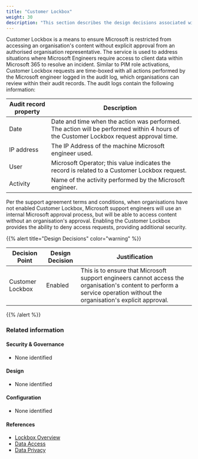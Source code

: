 ```yaml
---
title: "Customer Lockbox"
weight: 30
description: "This section describes the design decisions associated with Customer Lockbox for system(s) built using ASD's Blueprint for Secure Cloud."
---
```


Customer Lockbox is a means to ensure Microsoft is restricted from accessing an organisation's content without explicit approval from an authorised organisation representative. The service is used to address situations where Microsoft Engineers require access to client data within Microsoft 365 to resolve an incident. Similar to PIM role activations, Customer Lockbox requests are time-boxed with all actions performed by the Microsoft engineer logged in the audit log, which organisations can review within their audit records. The audit logs contain the following information:

| Audit record property | Description                                                                                                                             |
|-----------------------|-----------------------------------------------------------------------------------------------------------------------------------------|
| Date                  | Date and time when the action was performed. The action will be performed within 4 hours of the Customer Lockbox request approval time. |
| IP address            | The IP Address of the machine Microsoft engineer used.                                                                                  |
| User                  | Microsoft Operator; this value indicates the record is related to a Customer Lockbox request.                                           |
| Activity              | Name of the activity performed by the Microsoft engineer.                                                                               |

Per the support agreement terms and conditions, when organisations have not enabled Customer Lockbox, Microsoft support engineers will use an internal Microsoft approval process, but will be able to access content without an organisation's approval. Enabling the Customer Lockbox provides the ability to deny access requests, providing additional security.

{{% alert title="Design Decisions" color="warning" %}}

| Decision Point   | Design Decision | Justification                                                                                                                                                           |
|------------------|-----------------|-------------------------------------------------------------------------------------------------------------------------------------------------------------------------|
| Customer Lockbox | Enabled         | This is to ensure that Microsoft support engineers cannot access the organisation's content to perform a service operation without the organisation's explicit approval.|

{{% /alert %}}

### Related information

#### Security & Governance

* None identified

#### Design

* None identified

#### Configuration

* None identified

#### References

* [Lockbox Overview](https://docs.microsoft.com/microsoft-365/compliance/customer-lockbox-requests)
* [Data Access](https://www.microsoft.com/trust-center/privacy/data-access)
* [Data Privacy](https://view.officeapps.live.com/op/view.aspx?src=https%3A%2F%2Fquery.prod.cms.rt.microsoft.com%2Fcms%2Fapi%2Fam%2Fbinary%2FRWDpgU&wdOrigin=BROWSELINK)